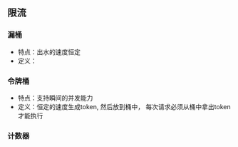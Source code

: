 ## 限流

### 漏桶
- 特点：出水的速度恒定
- 定义：

### 令牌桶
- 特点：支持瞬间的并发能力
- 定义：恒定的速度生成token, 然后放到桶中， 每次请求必须从桶中拿出token才能执行

### 计数器